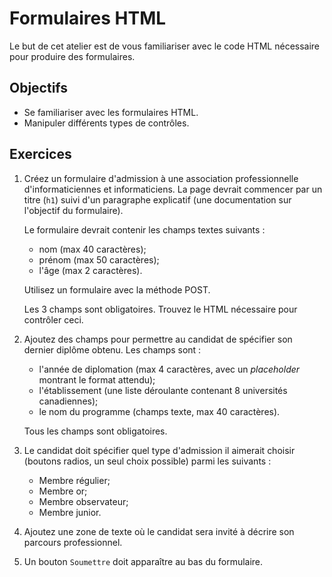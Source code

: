 Formulaires HTML
================

Le but de cet atelier est de vous familiariser avec le code HTML nécessaire pour
produire des formulaires.

Objectifs
---------

* Se familiariser avec les formulaires HTML.
* Manipuler différents types de contrôles.

Exercices
---------

1. Créez un formulaire d'admission à une association professionnelle
   d'informaticiennes et informaticiens. La page devrait commencer par un titre
   (`h1`) suivi d'un paragraphe explicatif (une documentation sur l'objectif du
   formulaire).

   Le formulaire devrait contenir les champs textes suivants :
    * nom (max 40 caractères);
    * prénom (max 50 caractères);
    * l'âge (max 2 caractères).

   Utilisez un formulaire avec la méthode POST.

   Les 3 champs sont obligatoires. Trouvez le HTML nécessaire pour contrôler
   ceci.

2. Ajoutez des champs pour permettre au candidat de spécifier son dernier
   diplôme obtenu. Les champs sont :
    * l'année de diplomation (max 4 caractères, avec un _placeholder_ montrant le
      format attendu);
    * l'établissement (une liste déroulante contenant 8 universités canadiennes);
    * le nom du programme (champs texte, max 40 caractères).

   Tous les champs sont obligatoires.

3. Le candidat doit spécifier quel type d'admission il aimerait choisir (boutons
   radios, un seul choix possible) parmi les suivants :
    * Membre régulier;
    * Membre or;
    * Membre observateur;
    * Membre junior.

4. Ajoutez une zone de texte où le candidat sera invité à décrire son parcours
   professionnel.

5. Un bouton `Soumettre` doit apparaître au bas du formulaire.
